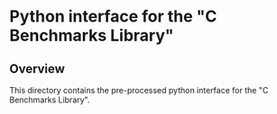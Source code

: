 # Python interface for the "C Benchmarks Library"

## Overview

This directory contains the pre-processed python interface for the "C Benchmarks Library".